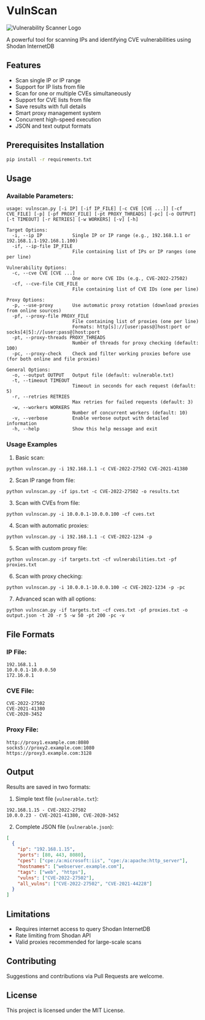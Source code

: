 # VulnScan
![Vulnerability Scanner Logo](https://i.postimg.cc/26w6XXJ7/image-2025-04-14-13-42-14.png)

A powerful tool for scanning IPs and identifying CVE vulnerabilities using Shodan InternetDB

## Features

- Scan single IP or IP range
- Support for IP lists from file
- Scan for one or multiple CVEs simultaneously
- Support for CVE lists from file
- Save results with full details
- Smart proxy management system
- Concurrent high-speed execution
- JSON and text output formats

## Prerequisites Installation

```bash
pip install -r requirements.txt
```

## Usage

### Available Parameters:

```
usage: vulnscan.py [-i IP] [-if IP_FILE] [-c CVE [CVE ...]] [-cf CVE_FILE] [-p] [-pf PROXY_FILE] [-pt PROXY_THREADS] [-pc] [-o OUTPUT] [-t TIMEOUT] [-r RETRIES] [-w WORKERS] [-v] [-h]

Target Options:
  -i, --ip IP           Single IP or IP range (e.g., 192.168.1.1 or 192.168.1.1-192.168.1.100)
  -if, --ip-file IP_FILE
                        File containing list of IPs or IP ranges (one per line)

Vulnerability Options:
  -c, --cve CVE [CVE ...]
                        One or more CVE IDs (e.g., CVE-2022-27502)
  -cf, --cve-file CVE_FILE
                        File containing list of CVE IDs (one per line)

Proxy Options:
  -p, --use-proxy       Use automatic proxy rotation (download proxies from online sources)
  -pf, --proxy-file PROXY_FILE
                        File containing list of proxies (one per line)
                        Formats: http[s]://[user:pass@]host:port or socks[4|5]://[user:pass@]host:port
  -pt, --proxy-threads PROXY_THREADS
                        Number of threads for proxy checking (default: 100)
  -pc, --proxy-check    Check and filter working proxies before use (for both online and file proxies)

General Options:
  -o, --output OUTPUT   Output file (default: vulnerable.txt)
  -t, --timeout TIMEOUT
                        Timeout in seconds for each request (default: 5)
  -r, --retries RETRIES
                        Max retries for failed requests (default: 3)
  -w, --workers WORKERS
                        Number of concurrent workers (default: 10)
  -v, --verbose         Enable verbose output with detailed information
  -h, --help            Show this help message and exit
```

### Usage Examples

1. Basic scan:
```
python vulnscan.py -i 192.168.1.1 -c CVE-2022-27502 CVE-2021-41380
```
2. Scan IP range from file:
```
python vulnscan.py -if ips.txt -c CVE-2022-27502 -o results.txt
```
3. Scan with CVEs from file:
```
python vulnscan.py -i 10.0.0.1-10.0.0.100 -cf cves.txt
```
4. Scan with automatic proxies:
```
python vulnscan.py -i 192.168.1.1 -c CVE-2022-1234 -p
```
5. Scan with custom proxy file:
```
python vulnscan.py -if targets.txt -cf vulnerabilities.txt -pf proxies.txt
```
6. Scan with proxy checking:
```
python vulnscan.py -i 10.0.0.1-10.0.0.100 -c CVE-2022-1234 -p -pc
```
7. Advanced scan with all options:
```
python vulnscan.py -if targets.txt -cf cves.txt -pf proxies.txt -o output.json -t 20 -r 5 -w 50 -pt 200 -pc -v
```

## File Formats

### IP File:
```
192.168.1.1
10.0.0.1-10.0.0.50
172.16.0.1
```

### CVE File:
```
CVE-2022-27502
CVE-2021-41380
CVE-2020-3452
```

### Proxy File:
```
http://proxy1.example.com:8080
socks5://proxy2.example.com:1080
https://proxy3.example.com:3128
```

## Output

Results are saved in two formats:

1. Simple text file (`vulnerable.txt`):
```
192.168.1.15 - CVE-2022-27502
10.0.0.23 - CVE-2021-41380, CVE-2020-3452
```

2. Complete JSON file (`vulnerable.json`):
```json
[
  {
    "ip": "192.168.1.15",
    "ports": [80, 443, 8080],
    "cpes": ["cpe:/a:microsoft:iis", "cpe:/a:apache:http_server"],
    "hostnames": ["webserver.example.com"],
    "tags": ["web", "https"],
    "vulns": ["CVE-2022-27502"],
    "all_vulns": ["CVE-2022-27502", "CVE-2021-44228"]
  }
]
```

## Limitations

- Requires internet access to query Shodan InternetDB
- Rate limiting from Shodan API
- Valid proxies recommended for large-scale scans

## Contributing

Suggestions and contributions via Pull Requests are welcome.

## License

This project is licensed under the MIT License.
